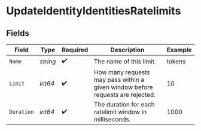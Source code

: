 # UpdateIdentityIdentitiesRatelimits


## Fields

| Field                                                                          | Type                                                                           | Required                                                                       | Description                                                                    | Example                                                                        |
| ------------------------------------------------------------------------------ | ------------------------------------------------------------------------------ | ------------------------------------------------------------------------------ | ------------------------------------------------------------------------------ | ------------------------------------------------------------------------------ |
| `Name`                                                                         | *string*                                                                       | :heavy_check_mark:                                                             | The name of this limit.                                                        | tokens                                                                         |
| `Limit`                                                                        | *int64*                                                                        | :heavy_check_mark:                                                             | How many requests may pass within a given window before requests are rejected. | 10                                                                             |
| `Duration`                                                                     | *int64*                                                                        | :heavy_check_mark:                                                             | The duration for each ratelimit window in milliseconds.                        | 1000                                                                           |
